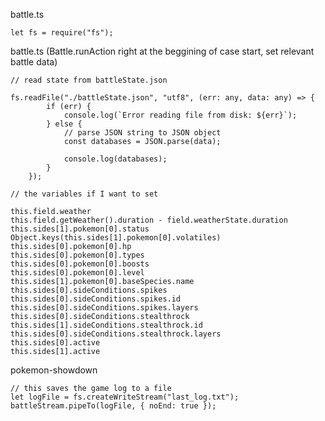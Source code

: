 battle.ts

    let fs = require("fs");

battle.ts (Battle.runAction right at the beggining of case start, set relevant battle data)

    // read state from battleState.json

    fs.readFile("./battleState.json", "utf8", (err: any, data: any) => {
    		if (err) {
    			console.log(`Error reading file from disk: ${err}`);
    		} else {
    			// parse JSON string to JSON object
    			const databases = JSON.parse(data);

    			console.log(databases);
    		}
    	});

    // the variables if I want to set

    this.field.weather
    this.field.getWeather().duration - field.weatherState.duration
    this.sides[1].pokemon[0].status
    Object.keys(this.sides[1].pokemon[0].volatiles)
    this.sides[0].pokemon[0].hp
    this.sides[0].pokemon[0].types
    this.sides[0].pokemon[0].boosts
    this.sides[0].pokemon[0].level
    this.sides[1].pokemon[0].baseSpecies.name
    this.sides[0].sideConditions.spikes
    this.sides[0].sideConditions.spikes.id
    this.sides[0].sideConditions.spikes.layers
    this.sides[0].sideConditions.stealthrock
    this.sides[1].sideConditions.stealthrock.id
    this.sides[0].sideConditions.stealthrock.layers
    this.sides[0].active
    this.sides[1].active

pokemon-showdown

    // this saves the game log to a file
    let logFile = fs.createWriteStream("last_log.txt");
    battleStream.pipeTo(logFile, { noEnd: true });
